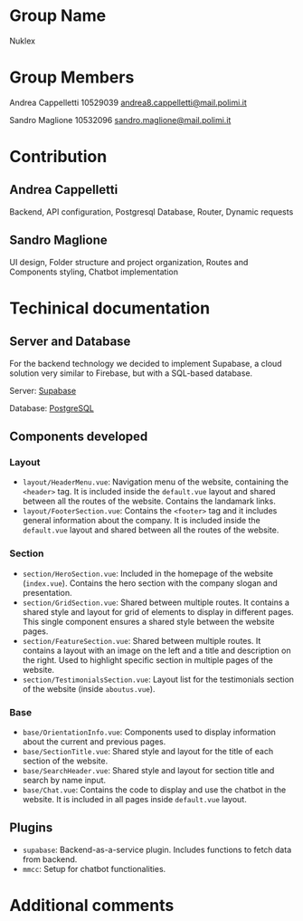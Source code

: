 # Group Name

Nuklex

# Group Members

Andrea Cappelletti 10529039 andrea8.cappelletti@mail.polimi.it

Sandro Maglione 10532096 sandro.maglione@mail.polimi.it

# Contribution

## Andrea Cappelletti

Backend, API configuration, Postgresql Database, Router, Dynamic requests

## Sandro Maglione

UI design, Folder structure and project organization, Routes and Components styling, Chatbot implementation

# Techinical documentation

## Server and Database

For the backend technology we decided to implement Supabase, a cloud solution very similar to Firebase, but with a SQL-based database.

Server: [Supabase](https://supabase.io)

Database: [PostgreSQL](https://supabase.io/database)

## Components developed

### Layout

- `layout/HeaderMenu.vue`: Navigation menu of the website, containing the `<header>` tag. It is included inside the `default.vue` layout and shared between all the routes of the website. Contains the landamark links.
- `layout/FooterSection.vue`: Contains the `<footer>` tag and it includes general information about the company. It is included inside the `default.vue` layout and shared between all the routes of the website.

### Section

- `section/HeroSection.vue`: Included in the homepage of the website (`index.vue`). Contains the hero section with the company slogan and presentation.
- `section/GridSection.vue`: Shared between multiple routes. It contains a shared style and layout for grid of elements to display in different pages. This single component ensures a shared style between the website pages.
- `section/FeatureSection.vue`: Shared between multiple routes. It contains a layout with an image on the left and a title and description on the right. Used to highlight specific section in multiple pages of the website.
- `section/TestimonialsSection.vue`: Layout list for the testimonials section of the website (inside `aboutus.vue`).

### Base

- `base/OrientationInfo.vue`: Components used to display information about the current and previous pages.
- `base/SectionTitle.vue`: Shared style and layout for the title of each section of the website.
- `base/SearchHeader.vue`: Shared style and layout for section title and search by name input.
- `base/Chat.vue`: Contains the code to display and use the chatbot in the website. It is included in all pages inside `default.vue` layout.

## Plugins

- `supabase`: Backend-as-a-service plugin. Includes functions to fetch data from backend.
- `mmcc`: Setup for chatbot functionalities.

# Additional comments
